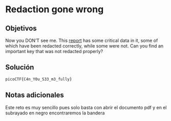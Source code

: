 # Redaction gone wrong

## Objetivos
Now you DON’T see me. This [report](https://artifacts.picoctf.net/c/264/Financial_Report_for_ABC_Labs.pdf) has some critical data in it, some of which have been redacted correctly, while some were not. Can you find an important key that was not redacted properly?


## Solución 
```bash
picoCTF{C4n_Y0u_S33_m3_fully}
```

## Notas adicionales 
Este reto es muy sencillo pues solo basta con abrir el documento pdf y en el subrayado en negro encontraremos la bandera 